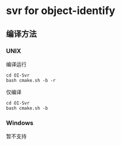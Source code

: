 # svr for object-identify
## 编译方法

### UNIX
编译运行
```
cd OI-Svr
bash cmake.sh -b -r
```
仅编译
```
cd OI-Svr
bash cmake.sh -b
```

### Windows
暂不支持
